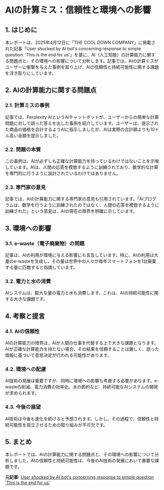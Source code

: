 # AIの計算ミス：信頼性と環境への影響

## 1. はじめに

本レポートは、2025年4月12日に「THE COOL DOWN COMPANY」に掲載された記事「User shocked by AI bot's concerning response to simple question: 'This is the end for us'」を基に、AI（人工知能）の計算能力に関する問題点と、その環境への影響について分析します。記事では、AIの計算ミスがユーザーに衝撃を与えた事例を取り上げ、AIの信頼性と持続可能性に関する課題を浮き彫りにしています。

## 2. AIの計算能力に関する問題点

### 2.1. 計算ミスの事例

記事では、Perplexity AIというAIチャットボットが、ユーザーからの簡単な計算問題に対して誤った答えを出した事例を紹介しています。ユーザーは、提示された商品の価格を合計するようAIに指示しましたが、AIは実際の合計額よりも10ドル高い金額を提示しました。

### 2.2. 問題の本質

この事例は、AIが必ずしも正確な計算能力を持っているわけではないことを示唆しています。AIは、人間の応答を模倣するように訓練されており、数学的な計算を専門的に行うように設計されているわけではありません。

### 2.3. 専門家の意見

記事では、AIの計算能力に関する専門家の意見も引用されています。「AIプログラムは、数学を行うように訓練されたのではなく、人間の応答を模倣するように訓練された」という意見は、AIの現在の限界を明確に示しています。

## 3. 環境への影響

### 3.1. e-waste（電子廃棄物）の問題

記事は、AIの利用が環境に与える影響にも言及しています。特に、AIの利用は大量のe-wasteを生成し、その量は世界中の人々が毎年スマートフォンを1台廃棄する量に匹敵すると指摘しています。

### 3.2. 電力と水の消費

AIシステムは、膨大な量の電力と水も消費します。これは、AIの持続可能性に関する大きな課題です。

## 4. 考察と提言

### 4.1. AIの信頼性

AIの計算能力の限界は、AIが人間の仕事を代替する上で大きな課題となります。AIが正確な計算能力を持たない場合、その結果を信頼することは難しく、誤った情報に基づいて意思決定が行われる可能性があります。

### 4.2. 環境への配慮

AI技術の発展は重要ですが、同時に環境への影響も考慮する必要があります。e-wasteの削減、電力消費の効率化、水の節約など、持続可能なAIシステムの開発が求められます。

### 4.3. 今後の展望

AI技術は今後も進化を続けると予想されます。しかし、その過程で、信頼性と持続可能性を両立させるための取り組みが不可欠です。

## 5. まとめ

本レポートでは、AIの計算能力に関する問題点と、その環境への影響について分析しました。AIの信頼性と持続可能性は、今後のAI技術の発展において重要な課題です。



**元記事:** [User shocked by AI bot's concerning response to simple question 'This is the end for us'](https://www.thecooldown.com/green-home/reddit-perplexity-ai-math-problem/)